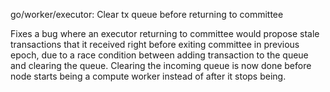 go/worker/executor: Clear tx queue before returning to committee

Fixes a bug where an executor returning to committee would propose stale
transactions that it received right before exiting committee in previous
epoch, due to a race condition between adding transaction to the queue and
clearing the queue.
Clearing the incoming queue is now done before node starts being a compute
worker instead of after it stops being.
